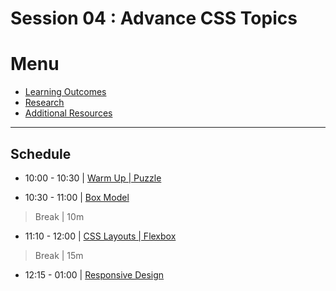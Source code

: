 # Session 04 : Advance CSS Topics

# Menu

- [Learning Outcomes](./learning-outcomes.md)
- [Research](./research-topics.md)
- [Additional Resources](./resources.md)

--------------------------------------------------------------------------------

## Schedule

- 10:00 - 10:30 | [Warm Up | Puzzle](./puzzle.md)

- 10:30 - 11:00 | [Box Model](./layout.md)

> Break | 10m

- 11:10 - 12:00 | [CSS Layouts | Flexbox](./flexbox.md)

> Break | 15m

- 12:15 - 01:00 | [Responsive Design](https://github.com/yosefanajjar/Responsive-Design-Workshop)
